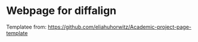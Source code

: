 # Webpage for diffalign

Templatee from: https://github.com/eliahuhorwitz/Academic-project-page-template
